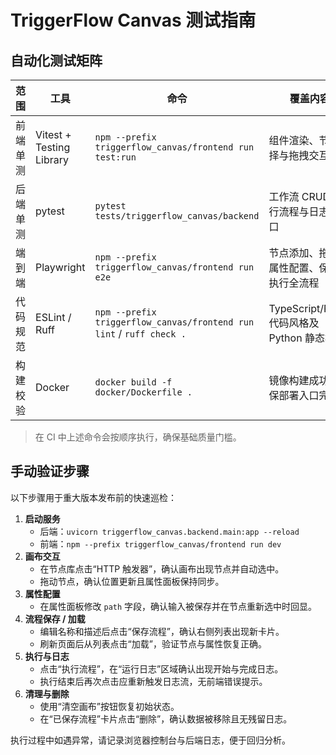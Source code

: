 # TriggerFlow Canvas 测试指南

## 自动化测试矩阵

| 范围 | 工具 | 命令 | 覆盖内容 |
| ---- | ---- | ---- | -------- |
| 前端单测 | Vitest + Testing Library | `npm --prefix triggerflow_canvas/frontend run test:run` | 组件渲染、节点选择与拖拽交互 |
| 后端单测 | pytest | `pytest tests/triggerflow_canvas/backend` | 工作流 CRUD、执行流程与日志流接口 |
| 端到端 | Playwright | `npm --prefix triggerflow_canvas/frontend run e2e` | 节点添加、拖拽、属性配置、保存与执行全流程 |
| 代码规范 | ESLint / Ruff | `npm --prefix triggerflow_canvas/frontend run lint` / `ruff check .` | TypeScript/React 代码风格及 Python 静态检查 |
| 构建校验 | Docker | `docker build -f docker/Dockerfile .` | 镜像构建成功，确保部署入口完整 |

> 在 CI 中上述命令会按顺序执行，确保基础质量门槛。

## 手动验证步骤

以下步骤用于重大版本发布前的快速巡检：

1. **启动服务**
   - 后端：`uvicorn triggerflow_canvas.backend.main:app --reload`
   - 前端：`npm --prefix triggerflow_canvas/frontend run dev`
2. **画布交互**
   - 在节点库点击“HTTP 触发器”，确认画布出现节点并自动选中。
   - 拖动节点，确认位置更新且属性面板保持同步。
3. **属性配置**
   - 在属性面板修改 `path` 字段，确认输入被保存并在节点重新选中时回显。
4. **流程保存 / 加载**
   - 编辑名称和描述后点击“保存流程”，确认右侧列表出现新卡片。
   - 刷新页面后从列表点击“加载”，验证节点与属性恢复正确。
5. **执行与日志**
   - 点击“执行流程”，在“运行日志”区域确认出现开始与完成日志。
   - 执行结束后再次点击应重新触发日志流，无前端错误提示。
6. **清理与删除**
   - 使用“清空画布”按钮恢复初始状态。
   - 在“已保存流程”卡片点击“删除”，确认数据被移除且无残留日志。

执行过程中如遇异常，请记录浏览器控制台与后端日志，便于回归分析。
